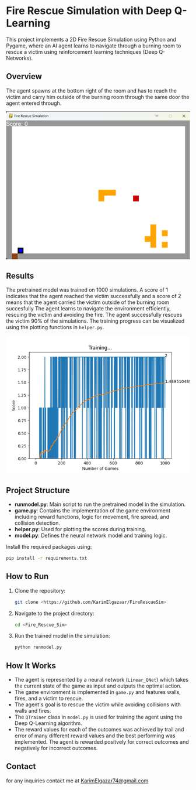 # Fire Rescue Simulation with Deep Q-Learning

This project implements a 2D Fire Rescue Simulation using Python and Pygame, where an AI agent learns to navigate through a burning room to rescue a victim using reinforcement learning techniques (Deep Q-Networks). 

## Overview

The agent spawns at the bottom right of the room and has to reach the victim and carry him outside of the burning room through the same door the agent entered through.

<div align="center">
    <img src="Fire_Rescue_Sim/Simulation.png" alt="Simulation" />
</div>

## Results

The pretrained model was trained on 1000 simulations. A score of 1 indicates that the agent reached the victim successfully and a score of 2 means that the agent carried the victim outside of the burning room succesfully
The agent learns to navigate the environment efficiently, rescuing the victim and avoiding the fire. The agent successfully rescues the victim 90% of the simulations. The training progress can be visualized using the plotting functions in `helper.py`.

<div align="center">
    <img src="Fire_Rescue_Sim/MeanScores.png" alt="Mean Scores" />
</div>

## Project Structure

- **runmodel.py**: Main script to run the pretrained model in the  simulation.
- **game.py**: Contains the implementation of the game environment including reward functions, logic for movement, fire spread, and collision detection.
- **helper.py**: Used for plotting the scores during training.
- **model.py**: Defines the neural network model and training logic.

Install the required packages using:
```bash
pip install -r requirements.txt
```

## How to Run

1. Clone the repository:
   ```bash
   git clone <https://github.com/KarimElgazaar/FireRescueSim>
   ```
2. Navigate to the project directory:
   ```bash
   cd <Fire_Rescue_Sim>
   ```
3. Run the trained model in the simulation:
   ```bash
   python runmodel.py
   ```

## How It Works

- The agent is represented by a neural network (`Linear_QNet`) which takes the current state of the game as input and outputs the optimal action.
- The game environment is implemented in `game.py` and features walls, fires, and a victim to rescue.
- The agent's goal is to rescue the victim while avoiding collisions with walls and fires.
- The `QTrainer` class in `model.py` is used for training the agent using the Deep Q-Learning algorithm.
- The reward values for each of the outcomes was achieved by trail and error of many different reward values and the best performing was implemented. The agent is rewarded positvely for correct outcomes and negatively for incorrect outcomes.

## Contact

for any inquiries contact me at KarimElgazar74@gmail.com

